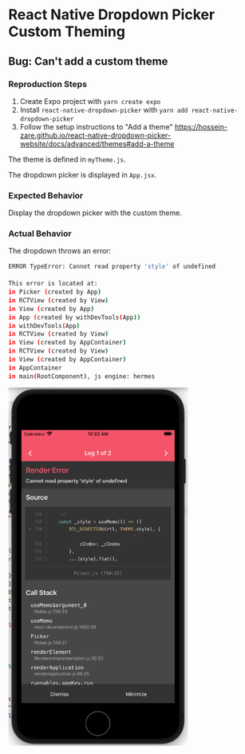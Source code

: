 # React Native Dropdown Picker Custom Theming

## Bug: Can't add a custom theme

### Reproduction Steps

1. Create Expo project with `yarn create expo`
2. Install `react-native-dropdown-picker` with `yarn add react-native-dropdown-picker`
3. Follow the setup instructions to "Add a theme" https://hossein-zare.github.io/react-native-dropdown-picker-website/docs/advanced/themes#add-a-theme

The theme is defined in `myTheme.js`.

The dropdown picker is displayed in `App.jsx`.

### Expected Behavior

Display the dropdown picker with the custom theme.

### Actual Behavior

The dropdown throws an error:

```bash
ERROR TypeError: Cannot read property 'style' of undefined

This error is located at:
in Picker (created by App)
in RCTView (created by View)
in View (created by App)
in App (created by withDevTools(App))
in withDevTools(App)
in RCTView (created by View)
in View (created by AppContainer)
in RCTView (created by View)
in View (created by AppContainer)
in AppContainer
in main(RootComponent), js engine: hermes
```

<img src="./assets/screen-shot.png" style="max-width: 360px;" />
